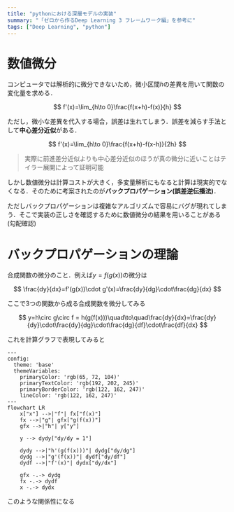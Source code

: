 ```yaml
---
title: "pythonにおける深層モデルの実装"
summary: "「ゼロから作るDeep Learning 3 フレームワーク編」を参考に"
tags: ["Deep Learning", "python"]
---
```


# 数値微分

コンピュータでは解析的に微分できないため，微小区間$h$の差異を用いて関数の変化量を求める．

$$
f'(x)=\lim_{h\to 0}\frac{f(x+h)-f(x)}{h}
$$

ただし，微小な差異を代入する場合，誤差は生れてしまう．誤差を減らす手法として**中心差分近似**がある．

$$
f'(x)=\lim_{h\to 0}\frac{f(x+h)-f(x-h)}{2h}
$$

<blockquote>
実際に前進差分近似よりも中心差分近似のほうが真の微分に近いことはテイラー展開によって証明可能
</blockquote>

しかし数値微分は計算コストが大きく，多変量解析にもなると計算は現実的でなくなる．そのために考案されたのが**バックプロパゲーション(誤差逆伝播法)**．

ただしバックプロパゲーションは複雑なアルゴリズムで容易にバグが現れてしまう．そこで実装の正しさを確認するために数値微分の結果を用いることがある(勾配確認)

# バックプロパゲーションの理論

合成関数の微分のこと．例えば$y=f(g(x))$の微分は

$$
\frac{dy}{dx}=f'(g(x))\cdot g'(x)=\frac{dy}{dg}\cdot\frac{dg}{dx}
$$

ここで3つの関数から成る合成関数を微分してみる

$$
y=h\circ g\circ f = h(g(f(x)))\quad\to\quad\frac{dy}{dx}=\frac{dy}{dy}\cdot\frac{dy}{dg}\cdot\frac{dg}{df}\cdot\frac{df}{dx}
$$

これを計算グラフで表現してみると

```mermaid
---
config:
  theme: 'base'
  themeVariables:
    primaryColor: 'rgb(65, 72, 104)'
    primaryTextColor: 'rgb(192, 202, 245)'
    primaryBorderColor: 'rgb(122, 162, 247)'
    lineColor: 'rgb(122, 162, 247)'
---
flowchart LR
    x["x"] -->|"f"| fx["f(x)"]
    fx -->|"g"| gfx["g(f(x))"]
    gfx -->|"h"| y["y"]

    y --> dydy["dy/dy = 1"]

    dydy -->|"h'(g(f(x)))"| dydg["dy/dg"]
    dydg -->|"g'(f(x))"| dydf["dy/df"]
    dydf -->|"f'(x)"| dydx["dy/dx"]

    gfx -.-> dydg
    fx -.-> dydf
    x -.-> dydx
```

このような関係性になる
